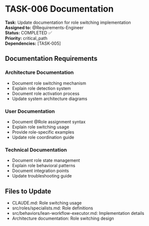 # TASK-006 Documentation

**Task:** Update documentation for role switching implementation  
**Assigned to:** @Requirements-Engineer  
**Status:** COMPLETED ✅  
**Priority:** critical_path  
**Dependencies:** [TASK-005]

## Documentation Requirements

### Architecture Documentation
- Document role switching mechanism
- Explain role detection system
- Document role activation process
- Update system architecture diagrams

### User Documentation
- Document @Role assignment syntax
- Explain role switching usage
- Provide role-specific examples
- Update role coordination guide

### Technical Documentation
- Document role state management
- Explain role behavioral patterns
- Document integration points
- Update troubleshooting guide

## Files to Update

- CLAUDE.md: Role switching usage
- src/roles/specialists.md: Role definitions
- src/behaviors/lean-workflow-executor.md: Implementation details
- Architecture documentation: Role switching design